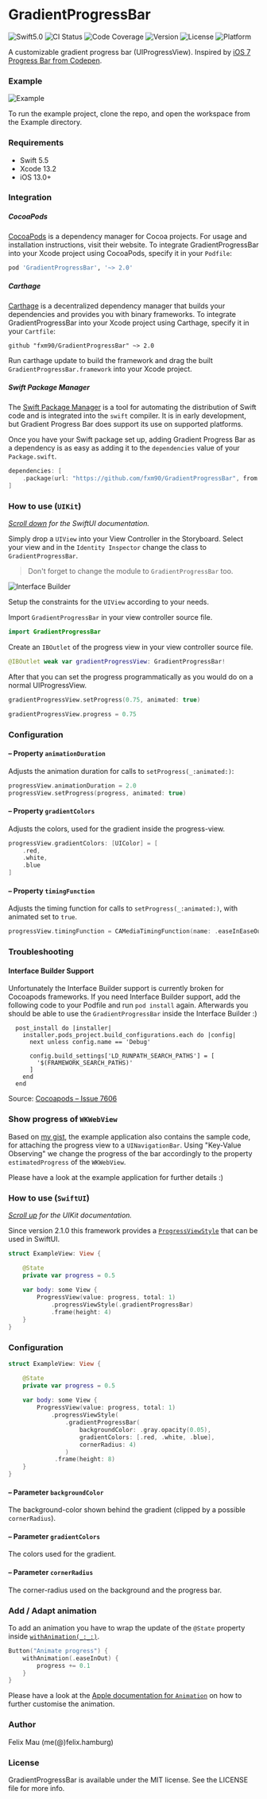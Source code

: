 GradientProgressBar
====================

![Swift5.0](https://img.shields.io/badge/Swift-5.0-green.svg?style=flat) ![CI Status](https://img.shields.io/github/workflow/status/fxm90/GradientProgressBar/Continuous%20Integration) ![Code Coverage](https://img.shields.io/codecov/c/github/fxm90/GradientProgressBar.svg?style=flat) ![Version](https://img.shields.io/cocoapods/v/GradientProgressBar.svg?style=flat) ![License](https://img.shields.io/cocoapods/l/GradientProgressBar.svg?style=flat) ![Platform](https://img.shields.io/cocoapods/p/GradientProgressBar.svg?style=flat)

A customizable gradient progress bar (UIProgressView). Inspired by [iOS 7 Progress Bar from Codepen](https://codepen.io/marcobiedermann/pen/LExXWW).

### Example
![Example][example]

To run the example project, clone the repo, and open the workspace from the Example directory.

### Requirements
- Swift 5.5
- Xcode 13.2
- iOS 13.0+

### Integration
##### CocoaPods
[CocoaPods](https://cocoapods.org) is a dependency manager for Cocoa projects. For usage and installation instructions, visit their website. To integrate GradientProgressBar into your Xcode project using CocoaPods, specify it in your `Podfile`:
```ruby
pod 'GradientProgressBar', '~> 2.0'
```


##### Carthage
[Carthage](https://github.com/Carthage/Carthage) is a decentralized dependency manager that builds your dependencies and provides you with binary frameworks. To integrate GradientProgressBar into your Xcode project using Carthage, specify it in your `Cartfile`:
```ogdl
github "fxm90/GradientProgressBar" ~> 2.0
```
Run carthage update to build the framework and drag the built `GradientProgressBar.framework` into your Xcode project.


##### Swift Package Manager
The [Swift Package Manager](https://swift.org/package-manager/) is a tool for automating the distribution of Swift code and is integrated into the `swift` compiler. It is in early development, but Gradient Progress Bar does support its use on supported platforms.

Once you have your Swift package set up, adding Gradient Progress Bar as a dependency is as easy as adding it to the `dependencies` value of your `Package.swift`.

```swift
dependencies: [
    .package(url: "https://github.com/fxm90/GradientProgressBar", from: "2.0.3")
]
```


### How to use (`UIKit`)
*[Scroll down](#how-to-use-swiftui) for the SwiftUI documentation.*

Simply drop a `UIView` into your View Controller in the Storyboard. Select your view and in the `Identity Inspector` change the class to `GradientProgressBar`.
>Don't forget to change the module to `GradientProgressBar` too.

![Interface Builder][interface-builder]

Setup the constraints for the `UIView` according to your needs.

Import `GradientProgressBar` in your view controller source file.
```swift
import GradientProgressBar
```
Create an `IBOutlet` of the progress view in your view controller source file.
```swift
@IBOutlet weak var gradientProgressView: GradientProgressBar!
```
After that you can set the progress programmatically as you would do on a normal UIProgressView.
```swift
gradientProgressView.setProgress(0.75, animated: true)
```
```swift
gradientProgressView.progress = 0.75
```


### Configuration
#### – Property `animationDuration`
Adjusts the animation duration for calls to `setProgress(_:animated:)`:
```swift
progressView.animationDuration = 2.0
progressView.setProgress(progress, animated: true)
```

#### – Property `gradientColors`
Adjusts the colors, used for the gradient inside the progress-view.
```swift
progressView.gradientColors: [UIColor] = [
    .red,
    .white,
    .blue
]
```


#### – Property `timingFunction`
Adjusts the timing function for calls to `setProgress(_:animated:)`, with animated set to `true`.
```swift
progressView.timingFunction = CAMediaTimingFunction(name: .easeInEaseOut)
```


### Troubleshooting
#### Interface Builder Support
Unfortunately the Interface Builder support is currently broken for Cocoapods frameworks. If you need Interface Builder support, add the following code to your Podfile and run `pod install` again. Afterwards you should be able to use the `GradientProgressBar` inside the Interface Builder :)
```
  post_install do |installer|
    installer.pods_project.build_configurations.each do |config|
      next unless config.name == 'Debug'

      config.build_settings['LD_RUNPATH_SEARCH_PATHS'] = [
        '$(FRAMEWORK_SEARCH_PATHS)'
      ]
    end
  end
  ```
Source: [Cocoapods – Issue 7606](https://github.com/CocoaPods/CocoaPods/issues/7606#issuecomment-484294739)


### Show progress of `WKWebView`
Based on [my gist](https://gist.github.com/fxm90/50d6c73d07c4d9755981b9bb4c5ab931), the example application also contains the sample code, for attaching the progress view to a `UINavigationBar`. Using "Key-Value Observing" we change the progress of the bar accordingly to the property `estimatedProgress` of the `WKWebView`.

Please have a look at the example application for further details :)


### How to use (`SwiftUI`)
*[Scroll up](#how-to-use-uikit) for the UIKit documentation.*

Since version 2.1.0 this framework provides a [`ProgressViewStyle`](https://developer.apple.com/documentation/swiftui/progressviewstyle) that can be used in SwiftUI.

```swift
struct ExampleView: View {

    @State
    private var progress = 0.5
    
    var body: some View {
        ProgressView(value: progress, total: 1)
            .progressViewStyle(.gradientProgressBar)
            .frame(height: 4)
    }
}
```

### Configuration

```swift
struct ExampleView: View {

    @State
    private var progress = 0.5
    
    var body: some View {
        ProgressView(value: progress, total: 1)
            .progressViewStyle(
                .gradientProgressBar(
                    backgroundColor: .gray.opacity(0.05),
                    gradientColors: [.red, .white, .blue],
                    cornerRadius: 4)
                )
             .frame(height: 8)
    }
}
```


#### – Parameter `backgroundColor`
The background-color shown behind the gradient (clipped by a possible `cornerRadius`).

#### – Parameter `gradientColors`
The colors used for the gradient.

#### – Parameter `cornerRadius`
The corner-radius used on the background and the progress bar.

### Add / Adapt animation
To add an animation you have to wrap the update of the `@State` property inside [`withAnimation(_:_:)`](https://developer.apple.com/documentation/swiftui/withanimation(_:_:)/).

```swift
Button("Animate progress") {
    withAnimation(.easeInOut) {
        progress += 0.1
    }
}
```

Please have a look at the [Apple documentation for `Animation`](https://developer.apple.com/documentation/swiftui/animation) on how to further customise the animation.

### Author
Felix Mau (me(@)felix.hamburg)

### License
GradientProgressBar is available under the MIT license. See the LICENSE file for more info.

[example]: Assets/example.png
[interface-builder]: Assets/interface-builder.png
